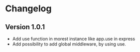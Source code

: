 # Changelog

## Version 1.0.1

- Add use function in morest instance like app.use in express
- Add possibility to add global middleware, by using use.